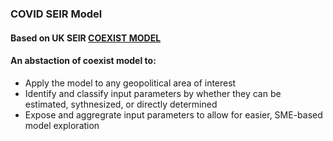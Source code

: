 ### COVID SEIR Model
#### Based on UK SEIR [COEXIST MODEL](https://github.com/gbohner/coexist)

#### An abstaction of coexist model to: 
  - Apply the model to any geopolitical area of interest
  - Identify and classify input parameters by whether they can be estimated, sythnesized, or directly determined 
  - Expose and aggregrate input parameters to allow for easier, SME-based model exploration


